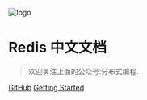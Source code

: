 ![logo](_media/icon.jpg)

# Redis 中文文档 

> 欢迎关注上面的公众号:分布式编程.


[GitHub](https://github.com/daichangya/redis-doc/)
[Getting Started](#微信公众号)